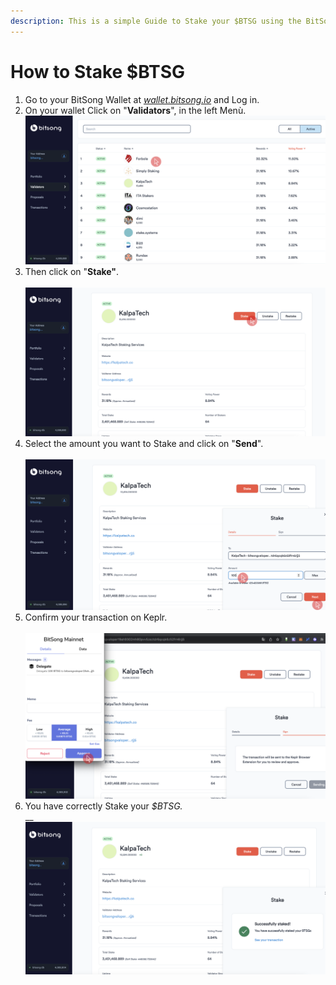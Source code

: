 ```yaml
---
description: This is a simple Guide to Stake your $BTSG using the BitSong Wallet
---
```


# How to Stake $BTSG

1. Go to your BitSong Wallet at [_wallet.bitsong.io_](https://wallet.bitsong.io) and Log in.&#x20;
2. On your wallet Click on "**Validators**", in the left Menù.\
   ![](<../.gitbook/assets/Group 421.png>)
3. Then click on "**Stake"**.\
   \
   ![](<../.gitbook/assets/Group 416.png>)
4. Select the amount you want to Stake and click on "**Send**".\
   \
   ![](<../.gitbook/assets/Group 417.png>)
5. Confirm your transaction on Keplr. \
   \
   ![](<../.gitbook/assets/Group 418.png>)
6. You have correctly Stake your _$BTSG._\
   __\
   __![](<../.gitbook/assets/Group 419.png>)__
